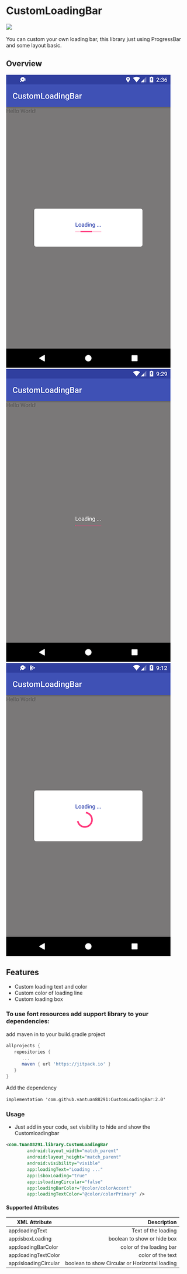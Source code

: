 # CustomLoadingBar
[![](https://jitpack.io/v/vantuan88291/CustomLoadingBar.svg)](https://jitpack.io/#vantuan88291/CustomLoadingBar)

You can custom your own loading bar, this library just using ProgressBar and some layout basic.

## Overview
![CustomLoadingBar Android](https://github.com/vantuan88291/CustomLoadingBar/raw/master/scr3.png)![CustomLoadingBar Android](https://github.com/vantuan88291/CustomLoadingBar/raw/master/scr1.png)
![CustomLoadingBar Android](https://github.com/vantuan88291/CustomLoadingBar/raw/master/scr4.png)
## Features
- Custom loading text and color
- Custom color of loading line
- Custom loading box
### To use font resources add support library to your dependencies:
add maven in to your build.gradle project

```gradle
allprojects {
   repositories {
      ...
      maven { url 'https://jitpack.io' }
   }
}
```
	
Add the dependency

`implementation 'com.github.vantuan88291:CustomLoadingBar:2.0'`

### Usage
- Just add in your code, set visibility to hide and show the Customloadingbar
```xml
<com.tuan88291.library.CustomLoadingBar
        android:layout_width="match_parent"
        android:layout_height="match_parent"
        android:visibility="visible"
        app:loadingText="Loading ..."
        app:isboxLoading="true"
        app:isloadingCircular="false"
        app:loadingBarColor="@color/colorAccent"
        app:loadingTextColor="@color/colorPrimary" />
```
      
      
      
####  Supported Attributes
 XML Attribute            | Description  |
| ------------- | -----:|
| app:loadingText      | Text of the loading |
| app:isboxLoading     | boolean to show or hide box |
| app:loadingBarColor | color of the loading bar |
| app:loadingTextColor | color of the text|
| app:isloadingCircular | boolean to show Circular or Horizontal loading|
